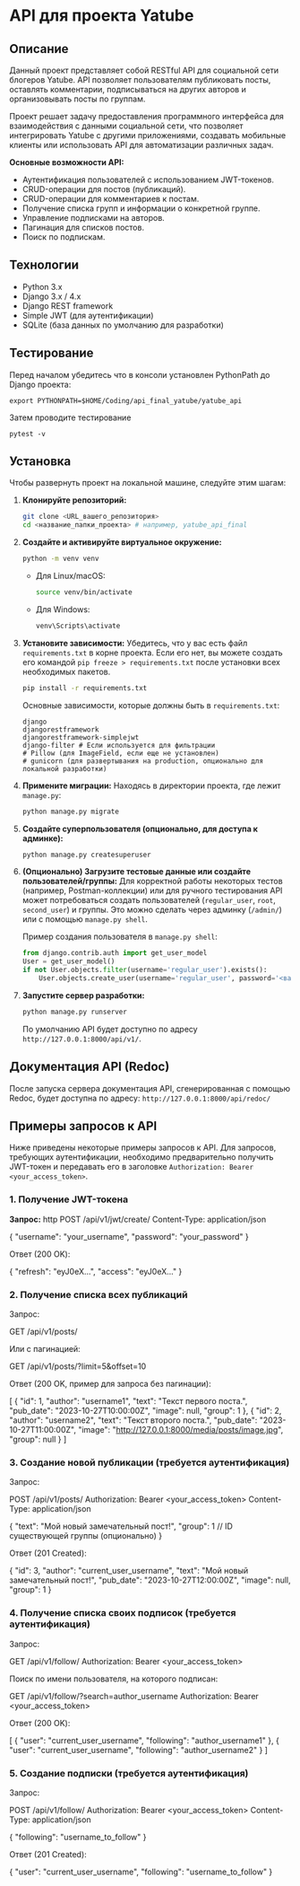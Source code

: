 # API для проекта Yatube

## Описание

Данный проект представляет собой RESTful API для социальной сети блогеров Yatube. API позволяет пользователям публиковать посты, оставлять комментарии, подписываться на других авторов и организовывать посты по группам.

Проект решает задачу предоставления программного интерфейса для взаимодействия с данными социальной сети, что позволяет интегрировать Yatube с другими приложениями, создавать мобильные клиенты или использовать API для автоматизации различных задач.

**Основные возможности API:**

*   Аутентификация пользователей с использованием JWT-токенов.
*   CRUD-операции для постов (публикаций).
*   CRUD-операции для комментариев к постам.
*   Получение списка групп и информации о конкретной группе.
*   Управление подписками на авторов.
*   Пагинация для списков постов.
*   Поиск по подпискам.

## Технологии

*   Python 3.x
*   Django 3.x / 4.x
*   Django REST framework
*   Simple JWT (для аутентификации)
*   SQLite (база данных по умолчанию для разработки)
## Тестирование
Перед началом убедитесь что в консоли установлен PythonPath до Django проекта:
```
export PYTHONPATH=$HOME/Coding/api_final_yatube/yatube_api
```
Затем проводите тестирование
```
pytest -v
```
## Установка

Чтобы развернуть проект на локальной машине, следуйте этим шагам:

1.  **Клонируйте репозиторий:**
    ```bash
    git clone <URL_вашего_репозитория>
    cd <название_папки_проекта> # например, yatube_api_final
    ```

2.  **Создайте и активируйте виртуальное окружение:**
    ```bash
    python -m venv venv
    ```
    *   Для Linux/macOS:
        ```bash
        source venv/bin/activate
        ```
    *   Для Windows:
        ```bash
        venv\Scripts\activate
        ```

3.  **Установите зависимости:**
    Убедитесь, что у вас есть файл `requirements.txt` в корне проекта. Если его нет, вы можете создать его командой `pip freeze > requirements.txt` после установки всех необходимых пакетов.
    ```bash
    pip install -r requirements.txt
    ```
    Основные зависимости, которые должны быть в `requirements.txt`:
    ```
    django
    djangorestframework
    djangorestframework-simplejwt
    django-filter # Если используется для фильтрации
    # Pillow (для ImageField, если еще не установлен)
    # gunicorn (для развертывания на production, опционально для локальной разработки)
    ```

4.  **Примените миграции:**
    Находясь в директории проекта, где лежит `manage.py`:
    ```bash
    python manage.py migrate
    ```

5.  **Создайте суперпользователя (опционально, для доступа к админке):**
    ```bash
    python manage.py createsuperuser
    ```

6.  **(Опционально) Загрузите тестовые данные или создайте пользователей/группы:**
    Для корректной работы некоторых тестов (например, Postman-коллекции) или для ручного тестирования API может потребоваться создать пользователей (`regular_user`, `root`, `second_user`) и группы. Это можно сделать через админку (`/admin/`) или с помощью `manage.py shell`.

    Пример создания пользователя в `manage.py shell`:
    ```python
    from django.contrib.auth import get_user_model
    User = get_user_model()
    if not User.objects.filter(username='regular_user').exists():
        User.objects.create_user(username='regular_user', password='<ваш_пароль>')
    ```

7.  **Запустите сервер разработки:**
    ```bash
    python manage.py runserver
    ```
    По умолчанию API будет доступно по адресу `http://127.0.0.1:8000/api/v1/`.

## Документация API (Redoc)

После запуска сервера документация API, сгенерированная с помощью Redoc, будет доступна по адресу:
`http://127.0.0.1:8000/api/redoc/`

## Примеры запросов к API

Ниже приведены некоторые примеры запросов к API. Для запросов, требующих аутентификации, необходимо предварительно получить JWT-токен и передавать его в заголовке `Authorization: Bearer <your_access_token>`.

### 1. Получение JWT-токена

**Запрос:**
http
POST /api/v1/jwt/create/
Content-Type: application/json

{
    "username": "your_username",
    "password": "your_password"
}


Ответ (200 OK):

{
    "refresh": "eyJ0eX...",
    "access": "eyJ0eX..."
}


### 2. Получение списка всех публикаций

Запрос:

GET /api/v1/posts/



Или с пагинацией:

GET /api/v1/posts/?limit=5&offset=10



Ответ (200 OK, пример для запроса без пагинации):

[
    {
        "id": 1,
        "author": "username1",
        "text": "Текст первого поста.",
        "pub_date": "2023-10-27T10:00:00Z",
        "image": null,
        "group": 1
    },
    {
        "id": 2,
        "author": "username2",
        "text": "Текст второго поста.",
        "pub_date": "2023-10-27T11:00:00Z",
        "image": "http://127.0.0.1:8000/media/posts/image.jpg",
        "group": null
    }
]


### 3. Создание новой публикации (требуется аутентификация)

Запрос:

POST /api/v1/posts/
Authorization: Bearer <your_access_token>
Content-Type: application/json

{
    "text": "Мой новый замечательный пост!",
    "group": 1  // ID существующей группы (опционально)
}



Ответ (201 Created):

{
    "id": 3,
    "author": "current_user_username",
    "text": "Мой новый замечательный пост!",
    "pub_date": "2023-10-27T12:00:00Z",
    "image": null,
    "group": 1
}


### 4. Получение списка своих подписок (требуется аутентификация)

Запрос:

GET /api/v1/follow/
Authorization: Bearer <your_access_token>



Поиск по имени пользователя, на которого подписан:

GET /api/v1/follow/?search=author_username
Authorization: Bearer <your_access_token>



Ответ (200 OK):

[
    {
        "user": "current_user_username",
        "following": "author_username1"
    },
    {
        "user": "current_user_username",
        "following": "author_username2"
    }
]


### 5. Создание подписки (требуется аутентификация)

Запрос:

POST /api/v1/follow/
Authorization: Bearer <your_access_token>
Content-Type: application/json

{
    "following": "username_to_follow"
}



Ответ (201 Created):

{
    "user": "current_user_username",
    "following": "username_to_follow"
}
